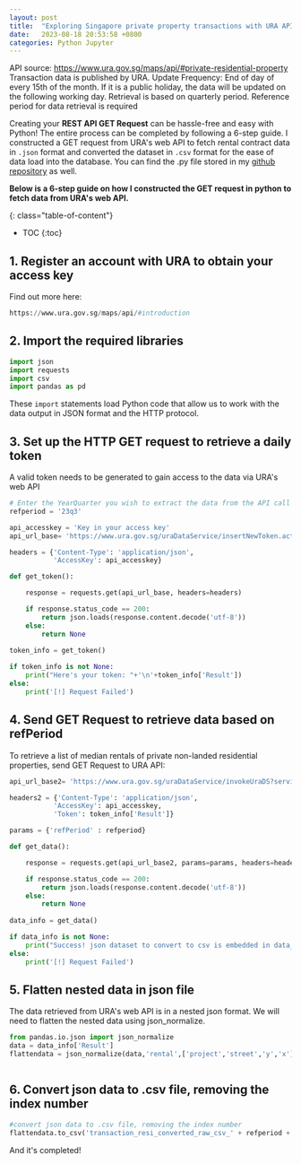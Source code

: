 ```yaml
---
layout: post
title:  "Exploring Singapore private property transactions with URA API Part 1"
date:   2023-08-18 20:53:58 +0800
categories: Python Jupyter
---
```



API source: https://www.ura.gov.sg/maps/api/#private-residential-property
Transaction data is published by URA. Update Frequency: End of day of every 15th of the month. If it is a public holiday, the data will be updated on the following working day. 
Retrieval is based on quarterly period. Reference period for data retrieval is required

Creating your **REST API GET Request** can be hassle-free and easy with Python! The entire process can be completed by following a 6-step guide. I constructed a GET request from URA's web API to fetch rental contract data in `.json` format and converted the dataset in `.csv` format for the ease of data load into the database. You can find the .py file stored in my [github repository][gitrepo] as well.

**Below is a 6-step guide on how I constructed the GET request in python to fetch data from URA's web API.**

{: class="table-of-content"}
* TOC
{:toc}

## 1. Register an account with URA to obtain your access key
Find out more here:
```python
https://www.ura.gov.sg/maps/api/#introduction
```

## 2.  Import the required libraries
```python
import json
import requests
import csv
import pandas as pd
```
These `import` statements load Python code that allow us to work with the data output in JSON format and the HTTP protocol. <br>

## 3. Set up the HTTP GET request to retrieve a daily token
A valid token needs to be generated to gain access to the data via URA's web API

```python
# Enter the YearQuarter you wish to extract the data from the API call
refperiod = '23q3'

api_accesskey = 'Key in your access key'
api_url_base= 'https://www.ura.gov.sg/uraDataService/insertNewToken.action'

headers = {'Content-Type': 'application/json',
           'AccessKey': api_accesskey}

def get_token():

    response = requests.get(api_url_base, headers=headers)

    if response.status_code == 200:
        return json.loads(response.content.decode('utf-8'))
    else:
        return None
    
token_info = get_token()

if token_info is not None:
    print("Here's your token: "+'\n'+token_info['Result'])    
else:
    print('[!] Request Failed')
```


## 4. Send GET Request to retrieve data based on refPeriod
To retrieve a list of median rentals of private non-landed residential properties, send GET Request to URA API:
```python
api_url_base2= 'https://www.ura.gov.sg/uraDataService/invokeUraDS?service=PMI_Resi_Rental&'

headers2 = {'Content-Type': 'application/json',
           'AccessKey': api_accesskey,
           'Token': token_info['Result']}

params = {'refPeriod' : refperiod}

def get_data():

    response = requests.get(api_url_base2, params=params, headers=headers2)

    if response.status_code == 200:
        return json.loads(response.content.decode('utf-8'))
    else:
        return None
    
data_info = get_data()

if data_info is not None:
    print("Success! json dataset to convert to csv is embedded in data_info['Result']")   
else:
    print('[!] Request Failed')
```

## 5. Flatten nested data in json file
The data retrieved from URA's web API is in a nested json format. We will need to flatten the nested data using json_normalize.

```python
from pandas.io.json import json_normalize
data = data_info['Result']
flattendata = json_normalize(data,'rental',['project','street','y','x'],errors='ignore')
```

```

```
## 6. Convert json data to .csv file, removing the index number

```python
#convert json data to .csv file, removing the index number
flattendata.to_csv('transaction_resi_converted_raw_csv_' + refperiod + '.csv', index=False)
```

And it's completed! 

[gitrepo]: https://github.com/wjang96/URA-transactions-index

